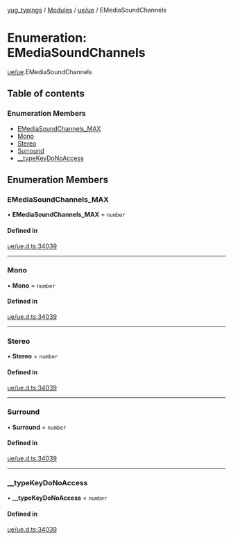[yug_typings](../README.md) / [Modules](../modules.md) / [ue/ue](../modules/ue_ue.md) / EMediaSoundChannels

# Enumeration: EMediaSoundChannels

[ue/ue](../modules/ue_ue.md).EMediaSoundChannels

## Table of contents

### Enumeration Members

- [EMediaSoundChannels\_MAX](ue_ue.EMediaSoundChannels.md#emediasoundchannels_max)
- [Mono](ue_ue.EMediaSoundChannels.md#mono)
- [Stereo](ue_ue.EMediaSoundChannels.md#stereo)
- [Surround](ue_ue.EMediaSoundChannels.md#surround)
- [\_\_typeKeyDoNoAccess](ue_ue.EMediaSoundChannels.md#__typekeydonoaccess)

## Enumeration Members

### EMediaSoundChannels\_MAX

• **EMediaSoundChannels\_MAX** = `number`

#### Defined in

[ue/ue.d.ts:34039](https://github.com/YugMetaverse/yug_typings/blob/25cad34/ue/ue.d.ts#L34039)

___

### Mono

• **Mono** = `number`

#### Defined in

[ue/ue.d.ts:34039](https://github.com/YugMetaverse/yug_typings/blob/25cad34/ue/ue.d.ts#L34039)

___

### Stereo

• **Stereo** = `number`

#### Defined in

[ue/ue.d.ts:34039](https://github.com/YugMetaverse/yug_typings/blob/25cad34/ue/ue.d.ts#L34039)

___

### Surround

• **Surround** = `number`

#### Defined in

[ue/ue.d.ts:34039](https://github.com/YugMetaverse/yug_typings/blob/25cad34/ue/ue.d.ts#L34039)

___

### \_\_typeKeyDoNoAccess

• **\_\_typeKeyDoNoAccess** = `number`

#### Defined in

[ue/ue.d.ts:34039](https://github.com/YugMetaverse/yug_typings/blob/25cad34/ue/ue.d.ts#L34039)
